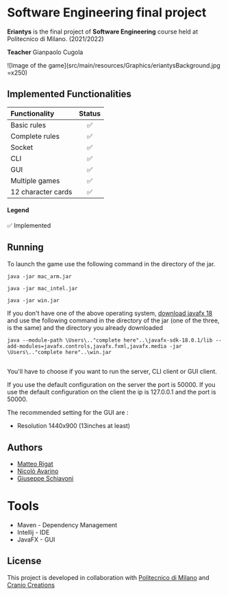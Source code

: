 
# Software Engineering final project

**Eriantys** is the final project of **Software Engineering** course held
at Politecnico di Milano. (2021/2022)  

**Teacher** Gianpaolo Cugola

![Image of the game](src/main/resources/Graphics/eriantysBackground.jpg =x250)

## Implemented Functionalities
| Functionality | Status |
|:-----------------------|:------------------------------------:|
| Basic rules | ✅ |
| Complete rules | ✅ |
| Socket | ✅ |
| CLI | ✅ |
| GUI | ✅ |
| Multiple games | ✅ |
| 12 character cards | ✅ |

#### Legend
✅ Implemented

## Running
To launch the game use the following command in the directory of the jar.

```
java -jar mac_arm.jar 
```

```
java -jar mac_intel.jar 
```

```
java -jar win.jar 
```

If you don't have one of the above operating system, [download javafx 18](https://gluonhq.com/products/javafx/) and use the following command in the directory of the jar (one of the three, is the same) and the directory you already downloaded

```
java --module-path \Users\.."complete here"..\javafx-sdk-18.0.1/lib --add-modules=javafx.controls,javafx.fxml,javafx.media -jar \Users\.."complete here"..\win.jar
```

##

You'll have to choose if you want to run the server, CLI client or GUI client.

If you use the default configuration on the server the port is 50000.
If you use the default configuration on the client the ip is 127.0.0.1 and the port is 50000.

The recommended setting for the GUI are : 
* Resolution 1440x900  (13inches at least)

## Authors
* [Matteo Rigat]([https://github.com/](https://github.com/MatteoRigat))
* [Nicolò Avarino]([https://github.com/neekoo0](https://github.com/nicoloavarino))
* [Giuseppe Schiavoni]([https://github.com/fraleone99](https://github.com/Giuseppe-Schiavoni))

# Tools
* Maven - Dependency Management
* Intellij - IDE
* JavaFX - GUI

## License
This project is developed in collaboration with [Politecnico di Milano](https://www.polimi.it/) and [Cranio Creations](https://www.craniocreations.it/)

